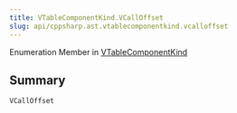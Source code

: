 ```yaml
---
title: VTableComponentKind.VCallOffset
slug: api/cppsharp.ast.vtablecomponentkind.vcalloffset
---
```

Enumeration Member in [VTableComponentKind](/api/cppsharp/ast/vtablecomponentkind)

## Summary



```csharp
VCallOffset
```

